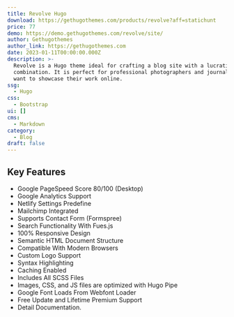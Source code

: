 ```yaml
---
title: Revolve Hugo
download: https://gethugothemes.com/products/revolve?aff=statichunt
price: 77
demo: https://demo.gethugothemes.com/revolve/site/
author: Gethugothemes
author_link: https://gethugothemes.com
date: 2023-01-11T00:00:00.000Z
description: >-
  Revolve is a Hugo theme ideal for crafting a blog site with a lucrative color
  combination. It is perfect for professional photographers and journalists who
  want to showcase their work online.
ssg:
  - Hugo
css:
  - Bootstrap
ui: []
cms:
  - Markdown
category:
  - Blog
draft: false
---
```

## Key Features

- Google PageSpeed Score 80/100 (Desktop)
- Google Analytics Support
- Netlify Settings Predefine
- Mailchimp Integrated
- Supports Contact Form (Formspree)
- Search Functionality With Fues.js
- 100% Responsive Design
- Semantic HTML Document Structure
- Compatible With Modern Browsers
- Custom Logo Support
- Syntax Highlighting
- Caching Enabled
- Includes All SCSS Files
- Images, CSS, and JS files are optimized with Hugo Pipe
- Google Font Loads From Webfont Loader
- Free Update and Lifetime Premium Support
- Detail Documentation.
